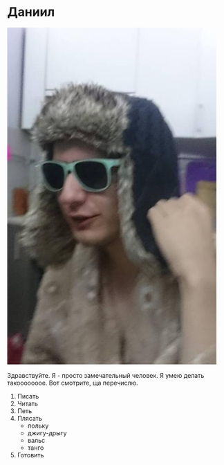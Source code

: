 # Даниил
![Вот моя фотокарточка](img/Krasiviy.png)

Здравствуйте. Я - просто замечательный человек.
Я умею делать такооооооое. Вот смотрите, ща перечислю.
1. Писать
2. Читать
3. Петь
4. Плясать
    - польку
    - джигу-дрыгу
    - вальс
    - танго
5. Готовить

